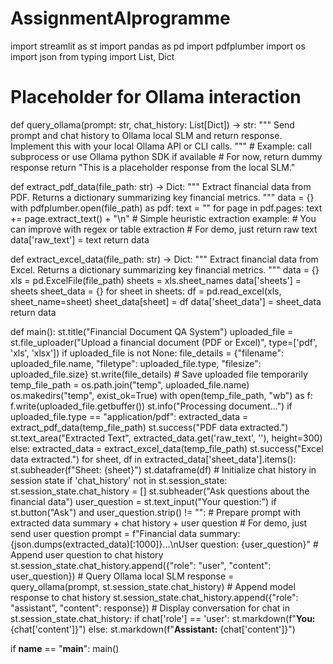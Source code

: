 # AssignmentAIprogramme
import streamlit as st
import pandas as pd 
import pdfplumber
import os
import json
from typing import List, Dict

# Placeholder for Ollama interaction
def query_ollama(prompt: str, chat_history: List[Dict]) -> str:
    """
    Send prompt and chat history to Ollama local SLM and return response.
    Implement this with your local Ollama API or CLI calls.
    """
    # Example: call subprocess or use Ollama python SDK if available
    # For now, return dummy response
    return "This is a placeholder response from the local SLM."

def extract_pdf_data(file_path: str) -> Dict:
    """
    Extract financial data from PDF.
    Returns a dictionary summarizing key financial metrics.
    """
    data = {}
    with pdfplumber.open(file_path) as pdf:
        text = ""
        for page in pdf.pages:
            text += page.extract_text() + "\n"
        # Simple heuristic extraction example:
        # You can improve with regex or table extraction
        # For demo, just return raw text
        data['raw_text'] = text
    return data

def extract_excel_data(file_path: str) -> Dict:
    """
    Extract financial data from Excel.
    Returns a dictionary summarizing key financial metrics.
    """
    data = {}
    xls = pd.ExcelFile(file_path)
    sheets = xls.sheet_names
    data['sheets'] = sheets
    sheet_data = {}
    for sheet in sheets:
        df = pd.read_excel(xls, sheet_name=sheet)
        sheet_data[sheet] = df
    data['sheet_data'] = sheet_data
    return data

def main():
    st.title("Financial Document QA System")
    uploaded_file = st.file_uploader("Upload a financial document (PDF or Excel)", type=['pdf', 'xls', 'xlsx'])
    if uploaded_file is not None:
        file_details = {"filename": uploaded_file.name, "filetype": uploaded_file.type, "filesize": uploaded_file.size}
        st.write(file_details)
        # Save uploaded file temporarily
        temp_file_path = os.path.join("temp", uploaded_file.name)
        os.makedirs("temp", exist_ok=True)
        with open(temp_file_path, "wb") as f:
            f.write(uploaded_file.getbuffer())
        st.info("Processing document...")
        if uploaded_file.type == "application/pdf":
            extracted_data = extract_pdf_data(temp_file_path)
            st.success("PDF data extracted.")
            st.text_area("Extracted Text", extracted_data.get('raw_text', ''), height=300)
        else:
            extracted_data = extract_excel_data(temp_file_path)
            st.success("Excel data extracted.")
            for sheet, df in extracted_data['sheet_data'].items():
                st.subheader(f"Sheet: {sheet}")
                st.dataframe(df)
         # Initialize chat history in session state
        if 'chat_history' not in st.session_state:
            st.session_state.chat_history = []
        st.subheader("Ask questions about the financial data")
        user_question = st.text_input("Your question:")
        if st.button("Ask") and user_question.strip() != "":
            # Prepare prompt with extracted data summary + chat history + user question
            # For demo, just send user question
            prompt = f"Financial data summary: {json.dumps(extracted_data)[:1000]}...\nUser  question: {user_question}"
            # Append user question to chat history
            st.session_state.chat_history.append({"role": "user", "content": user_question})
            # Query Ollama local SLM
            response = query_ollama(prompt, st.session_state.chat_history)
            # Append model response to chat history
            st.session_state.chat_history.append({"role": "assistant", "content": response})
            # Display conversation
            for chat in st.session_state.chat_history:
                if chat['role'] == 'user':
                    st.markdown(f"**You:** {chat['content']}")
                else:
                    st.markdown(f"**Assistant:** {chat['content']}")

if __name__ == "__main__":
    main()
